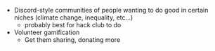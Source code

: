 - Discord-style communities of people wanting to do good in certain niches (climate change, inequality, etc...)
  - probably best for hack club to do
- Volunteer gamification
  - Get them sharing, donating more